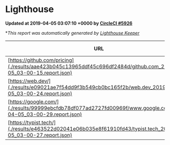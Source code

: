 
# Lighthouse

**Updated at 2019-04-05 03:07:10 +0000 by [CircleCI #5926](https://circleci.com/gh/ItinerisLtd/lighthouse-keeper-example/5926)**

**This report was automatically generated by [Lighthouse Keeper](https://github.com/itinerisltd/lighthouse-keeper)*

| URL | Performance | Accessibility | Best Practices | SEO | PWA | Updated At |
| --- | --- | --- | --- | --- | --- | --- |
| [https://github.com/pricing](./results/aae423b045c13965ddf45c696df2484d/github.com_2019-04-05_03-00-15.report.json) | 0.87 | 0.89 | 0.93 | 0.9 | 0.58 | 2019-04-05T03:00:15.803Z |
| [https://web.dev/](./results/e09021ae7f54dd9f3b549cb0bc165f2b/web.dev_2019-04-05_03-00-24.report.json) | 0.95 | 0.93 | 0.93 | 0.96 | 1 | 2019-04-05T03:00:24.739Z |
| [https://google.com/](./results/99999ebcfdb78df077ad2727fd00969f/www.google.com_2019-04-05_03-00-29.report.json) | 0.95 | 0.71 | 0.93 | 0.8 | 0.58 | 2019-04-05T03:00:29.548Z |
| [https://typist.tech/](./results/e463522d02041e06b035e8f61910fd43/typist.tech_2019-04-05_03-00-27.report.json) | 1 |  |  |  |  | 2019-04-05T03:00:27.284Z |
